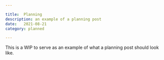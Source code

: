 ```yaml
---

title:  Planning
description: an example of a planning post
date:   2021-08-21
category: planned

---
```


This is a WIP to serve as an example of what a planning post should look like. 

<!-- more -->

